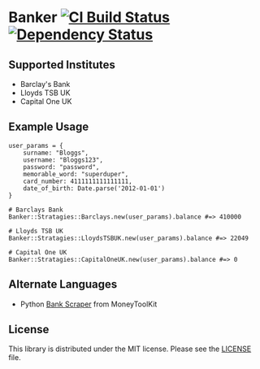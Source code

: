 # Banker [![CI Build Status](https://secure.travis-ci.org/kylewelsby/Banker.png?branch=master)][travis] [![Dependency Status](https://gemnasium.com/kylewelsby/Banker.png?travis)][gemnasium]

[travis]:http://travis-ci.org/kylewelsby/Banker
[gemnasium]:https://gemnasium.com/kylewelsby/Banker

## Supported Institutes

* Barclay's Bank
* Lloyds TSB UK
* Capital One UK

## Example Usage

	user_params = {
		surname: "Bloggs",
		username: "Bloggs123",
		password: "password",
		memorable_word: "superduper",
		card_number: 4111111111111111,
		date_of_birth: Date.parse('2012-01-01')
	}

    # Barclays Bank
	Banker::Stratagies::Barclays.new(user_params).balance #=> 410000

	# Lloyds TSB UK
    Banker::Stratagies::LloydsTSBUK.new(user_params).balance #=> 22049

	# Capital One UK
    Banker::Stratagies::CapitalOneUK.new(user_params).balance #=> 0

## Alternate Languages

* Python [Bank Scraper](https://github.com/MoneyToolkit/Bank-Scraper) from MoneyToolKit

## License

This library is distributed under the MIT license.  Please see the [LICENSE](https://github.com/kylewelsby/Banker/LICENSE.md) file.
